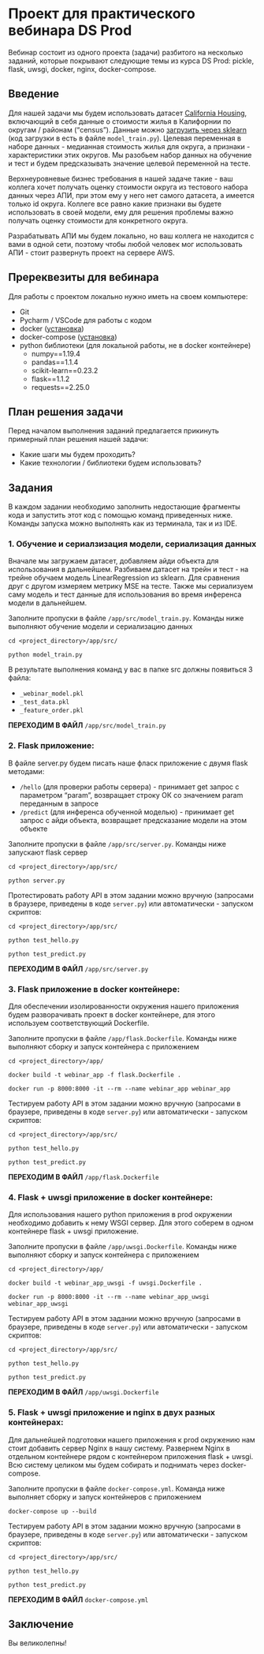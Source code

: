 # Проект для практического вебинара DS Prod
Вебинар состоит из одного проекта (задачи) разбитого на несколько заданий,
которые покрывают следующие темы из курса DS Prod:
pickle, flask, uwsgi, docker, nginx, docker-compose.

## Введение
Для нашей задачи мы будем использовать датасет [California Housing](https://scikit-learn.org/stable/datasets/index.html#california-housing-dataset),
включающий в себя данные о стоимости жилья в Калифорнии по округам / районам (“census”).
Данные можно [загрузить через sklearn](https://scikit-learn.org/stable/modules/generated/sklearn.datasets.fetch_california_housing.html#sklearn.datasets.fetch_california_housing) 
(код загрузки в есть в файле `model_train.py`). 
Целевая переменная в наборе данных - медианная стоимость жилья для округа, 
а признаки - характеристики этих округов. 
Мы разобьем набор данных на обучение и тест 
и будем предсказывать значение целевой переменной на тесте.

Верхнеуровневые бизнес требования в нашей задаче такие - 
ваш коллега хочет получать оценку стоимости округа из тестового набора данных через АПИ, 
при этом ему у него нет самого датасета, а имеется только id округа. 
Коллеге все равно какие признаки вы будете использовать в своей модели, 
ему для решения проблемы важно получать оценку стоимости для конкретного округа.

Разрабатывать АПИ мы будем локально, 
но ваш коллега не находится с вами в одной сети, поэтому 
чтобы любой человек мог использовать АПИ - 
стоит развернуть проект на сервере AWS.


## Пререквезиты для вебинара

Для работы с проектом локально нужно иметь на своем компьютере:
- Git
- Pycharm / VSCode для работы с кодом
- docker ([установка](https://docs.docker.com/engine/install/ubuntu/))
- docker-compose ([установка](https://docs.docker.com/compose/install/))
- python библиотеки (для локальной работы, не в docker контейнере)
    - numpy==1.19.4
    - pandas==1.1.4
    - scikit-learn==0.23.2
    - flask==1.1.2
    - requests==2.25.0


## План решения задачи
Перед началом выполнения заданий предлагается прикинуть примерный 
план решения нашей задачи:
- Какие шаги мы будем проходить?
- Какие технологии / библиотеки будем использовать?

## Задания
В каждом задании необходимо заполнить недостающие фрагменты кода 
и запустить этот код с помощью команд приведенных ниже. 
Команды запуска можно выполнять как из терминала, так и из IDE.

### 1. Обучение и сериалзизация модели, сериализация данных
Вначале мы загружаем датасет, добавляем айди объекта для использования в дальнейшем.
Разбиваем датасет на трейн и тест - 
на трейне обучаем модель LinearRegression из sklearn.
Для сравнения друг с другом измеряем метрику MSE на тесте. 
Также мы сериализуем саму модель и тест данные 
для использования во время инференса модели в дальнейшем.
 
 
Заполните пропуски в файле `/app/src/model_train.py`. 
Команды ниже выполняют обучение модели и сериализацию данных
```
cd <project_directory>/app/src/

python model_train.py 
```
В результате выполнения команд у вас в папке src должны появиться 3 файла:
- `_webinar_model.pkl`
- `_test_data.pkl`
- `_feature_order.pkl`

**ПЕРЕХОДИМ В ФАЙЛ** `/app/src/model_train.py`

### 2. Flask приложение:
В файле server.py будем писать наше фласк приложение с двумя flask методами:
- `/hello` (для проверки работы сервера) - 
принимает get запрос с параметром “param”,
 возвращает строку ОК со значением param переданным в запросе
- `/predict` (для инференса обученной моделью) - 
принимает get запрос с айди объекта,
 возвращает предсказание модели на этом объекте


Заполните пропуски в файле `/app/src/server.py`. 
Команды ниже запускают flask сервер
```
cd <project_directory>/app/src/

python server.py 
```
Протестировать работу API в этом задании можно 
вручную (запросами в браузере, приведены в коде `server.py`) 
или автоматически - запуском скриптов:
```
cd <project_directory>/app/src/

python test_hello.py

python test_predict.py
```

**ПЕРЕХОДИМ В ФАЙЛ** `/app/src/server.py`

### 3. Flask приложение в docker контейнере:
Для обеспечении изолированности окружения нашего приложения 
будем разворачивать проект в docker контейнере, 
для этого используем соответствующий Dockerfile.

Заполните пропуски в файле `/app/flask.Dockerfile`.
Команды ниже выполняют сборку и запуск контейнера с приложением

```
cd <project_directory>/app/

docker build -t webinar_app -f flask.Dockerfile .

docker run -p 8000:8000 -it --rm --name webinar_app webinar_app
```
Тестируем работу API в этом задании можно 
вручную (запросами в браузере, приведены в коде `server.py`) 
или автоматически - запуском скриптов:
```
cd <project_directory>/app/src/

python test_hello.py

python test_predict.py
```

**ПЕРЕХОДИМ В ФАЙЛ** `/app/flask.Dockerfile`

### 4. Flask + uwsgi приложение в docker контейнере:
Для использования нашего python приложения в prod окружении 
необходимо добавить к нему WSGI сервер. 
Для этого соберем в одном контейнере flask + uwsgi приложение.

Заполните пропуски в файле `/app/uwsgi.Dockerfile`.
Команды ниже выполняют сборку и запуск контейнера с приложением
```
cd <project_directory>/app/

docker build -t webinar_app_uwsgi -f uwsgi.Dockerfile .

docker run -p 8000:8000 -it --rm --name webinar_app_uwsgi webinar_app_uwsgi
```
Тестируем работу API в этом задании можно 
вручную (запросами в браузере, приведены в коде `server.py`) 
или автоматически - запуском скриптов:
```
cd <project_directory>/app/src/

python test_hello.py

python test_predict.py
```

**ПЕРЕХОДИМ В ФАЙЛ** `/app/uwsgi.Dockerfile`

### 5. Flask + uwsgi приложение и nginx в двух разных контейнерах:
Для дальнейшей подготовки нашего приложения к prod окружению 
нам стоит добавить сервер Nginx в нашу систему. Развернем Nginx 
в отдельном контейнере рядом с контейнером приложения flask + uwsgi. 
Всю систему целиком мы будем собирать и поднимать через docker-compose.

Заполните пропуски в файле `docker-compose.yml`.
Команда ниже выполняет сборку и запуск контейнеров с приложением
```
docker-compose up --build
```
Тестируем работу API в этом задании можно 
вручную (запросами в браузере, приведены в коде `server.py`) 
или автоматически - запуском скриптов:
```
cd <project_directory>/app/src/

python test_hello.py

python test_predict.py
```

**ПЕРЕХОДИМ В ФАЙЛ** `docker-compose.yml`

## Заключение

Вы великолепны!

